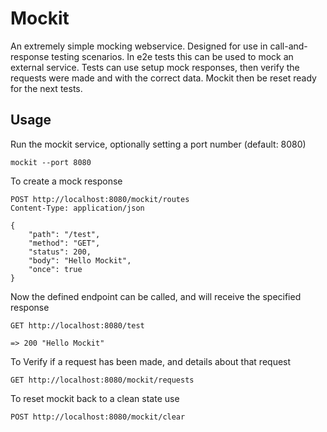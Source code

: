 # Mockit

An extremely simple mocking webservice. Designed for use in call-and-response testing scenarios. In e2e tests this can be
used to mock an external service. Tests can use setup mock
responses, then verify the requests were made and with the
correct data. Mockit then be reset ready for the next tests. 

## Usage

Run the mockit service, optionally setting a port number (default: 8080)

```
mockit --port 8080 
```

To create a mock response
```
POST http://localhost:8080/mockit/routes
Content-Type: application/json

{
    "path": "/test",
    "method": "GET",
    "status": 200,
    "body": "Hello Mockit",
    "once": true
}
```
Now the defined endpoint can be called, and will receive the specified response
```
GET http://localhost:8080/test 

=> 200 "Hello Mockit"
```
To Verify if a request has been made, and details about that request
```
GET http://localhost:8080/mockit/requests
```
To reset mockit back to a clean state use
```
POST http://localhost:8080/mockit/clear
```